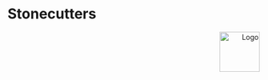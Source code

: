 <h1 align="left">Stonecutters</h1>
<p align="right">
  <img src="./Images/Logo_magios.jpg" alt="Logo" width="80">
</p>